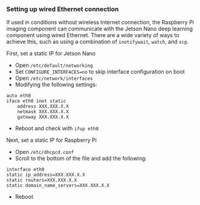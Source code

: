 ### Setting up wired Ethernet connection 

If used in conditions without wireless Internet connection, the Raspberry Pi imaging component can communicate with the Jetson Nano deep learning component using wired Ethernet. There are a wide variety of ways to achieve this, such as using a combination of `inotifywait`, `watch`, and `scp`.

First, set a static IP for Jetson Nano

* Open `/etc/default/networking`
* Set `CONFIGURE_INTERFACES=no` to skip interface configuration on boot
* Open `/etc/network/interfaces`
* Modifying the following settings:

```
auto eth0
iface eth0 inet static
	address XXX.XXX.X.X
	netmask XXX.XXX.X.X
	gateway XXX.XXX.X.X
```

* Reboot and check with `ifup eth0`

Next, set a static IP for Raspberry Pi 

* Open `/etc/dhcpcd.conf`
* Scroll to the bottom of the file and add the following:

```
interface eth0
static ip_address=XXX.XXX.X.X
static routers=XXX.XXX.X.X
static domain_name_servers=XXX.XXX.X.X
```

* Reboot

